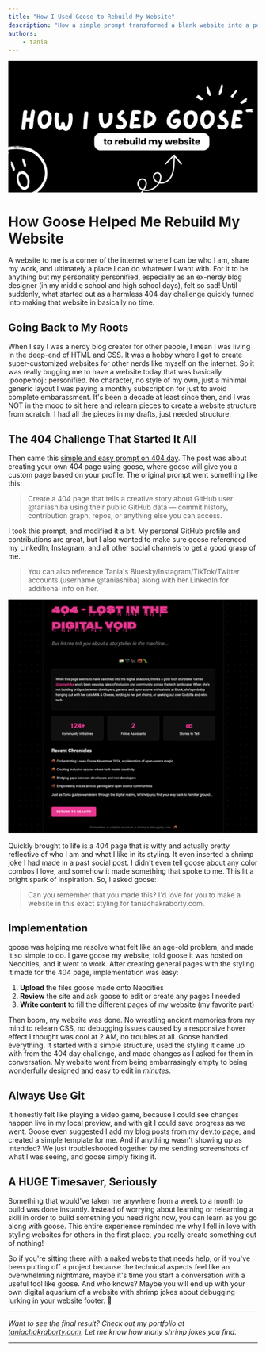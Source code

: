```yaml
---
title: "How I Used Goose to Rebuild My Website"
description: "How a simple prompt transformed a blank website into a personal portfolio"
authors: 
    - tania
---
```


![goose Website Banner](goose_website_banner.png)

# How Goose Helped Me Rebuild My Website

A website to me is a corner of the internet where I can be who I am, share my work, and ultimately a place I can do whatever I want with. For it to be anything but my personality personified, especially as an ex-nerdy blog designer (in my middle school and high school days), felt so sad! Until suddenly, what started out as a harmless 404 day challenge quickly turned into making that website in basically no time.

## Going Back to My Roots

When I say I was a nerdy blog creator for other people, I mean I was living in the deep-end of HTML and CSS. It was a hobby where I got to create super-customized websites for other nerds like myself on the internet. So it was really bugging me to have a website today that was basically :poopemoji: personified. No character, no style of my own, just a minimal generic layout I was paying a monthly subscription for just to avoid complete embarassment. It's been a decade at least since then, and I was NOT in the mood to sit here and relearn pieces to create a website structure from scratch. I had all the pieces in my drafts, just needed structure.

## The 404 Challenge That Started It All

Then came this [simple and easy prompt on 404 day](https://www.linkedin.com/posts/block-opensource_happy-404-day-we-used-goose-to-generate-activity-7313972103613939713-GF1T/). The post was about creating your own 404 page using goose, where goose will give you a custom page based on your profile. The original prompt went something like this:

> Create a 404 page that tells a creative story about GitHub user @taniashiba using their public GitHub data — commit history, contribution graph, repos, or anything else you can access.

I took this prompt, and modified it a bit. My personal GitHub profile and contributions are great, but I also wanted to make sure goose referenced my LinkedIn, Instagram, and all other social channels to get a good grasp of me.

> You can also reference Tania's Bluesky/Instagram/TikTok/Twitter accounts (username @taniashiba) along with her LinkedIn for additional info on her.

![404 page](404page.png)

Quickly brought to life is a 404 page that is witty and actually pretty reflective of who I am and what I like in its styling. It even inserted a shrimp joke I had made in a past social post. I didn't even tell goose about any color combos I love, and somehow it made something that spoke to me. This lit a bright spark of inspiration. So, I asked goose:

> Can you remember that you made this? I'd love for you to make a website in this exact styling for taniachakraborty.com.

## Implementation

goose was helping me resolve what felt like an age-old problem, and made it so simple to do. I gave goose my website, told goose it was hosted on Neocities, and it went to work. After creating general pages with the styling it made for the 404 page, implementation was easy:

1. **Upload** the files goose made onto Neocities
2. **Review** the site and ask goose to edit or create any pages I needed
3. **Write content** to fill the different pages of my website (my favorite part)

Then boom, my website was done. No wrestling ancient memories from my mind to relearn CSS, no debugging issues caused by a responsive hover effect I thought was cool at 2 AM, no troubles at all. Goose handled everything. It started with a simple structure, used the styling it came up with from the 404 day challenge, and made changes as I asked for them in conversation. My website went from being embarrasingly empty to being wonderfully designed and easy to edit in *minutes*.

## Always Use Git

It honestly felt like playing a video game, because I could see changes happen live in my local preview, and with git I could save progress as we went. Goose even suggested I add my blog posts from my dev.to page, and created a simple template for me. And if anything wasn't showing up as intended? We just troubleshooted together by me sending screenshots of what I was seeing, and goose simply fixing it.

## A HUGE Timesaver, Seriously

Something that would've taken me anywhere from a week to a month to build was done instantly. Instead of worrying about learning or relearning a skill in order to build something you need right now, you can learn as you go along with goose. This entire experience reminded me why I fell in love with styling websites for others in the first place, you really create something out of nothing!

So if you're sitting there with a naked website that needs help, or if you've been putting off a project because the technical aspects feel like an overwhelming nightmare, maybe it's time you start a conversation with a useful tool like goose. And who knows? Maybe you will end up with your own digital aquarium of a website with shrimp jokes about debugging lurking in your website footer. 🦐

---

*Want to see the final result? Check out my portfolio at [taniachakraborty.com](https://taniachakraborty.com). Let me know how many shrimp jokes you find.*

---

<head>
  <meta property="og:title" content="How Goose Helped Me Rebuild My Website" />
  <meta property="og:type" content="article" />
  <meta property="og:url" content="https://block.github.io/goose/blog/2025/08/14/how-goose-rebuilt-my-website" />
  <meta property="og:description" content="How a simple prompt transformed a blank website into a personal portfolio" />
  <meta property="og:image" content="https://block.github.io/goose/assets/images/goose_website_banner-656bd5e1014edfbcd313a9f799f9e9a5.png" />
  <meta name="twitter:card" content="summary_large_image" />
  <meta property="twitter:domain" content="block.github.io/goose" />
  <meta name="twitter:title" content="How Goose Helped Me Rebuild My Website" />
  <meta name="twitter:description" content="How a simple prompt transformed a blank website into a personal portfolio" />
  <meta name="twitter:image" content="https://block.github.io/goose/assets/images/goose_website_banner-656bd5e1014edfbcd313a9f799f9e9a5.png" />
</head>
